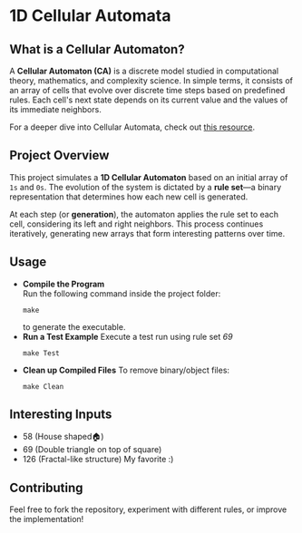 # 1D Cellular Automata

## What is a Cellular Automaton?
A **Cellular Automaton (CA)** is a discrete model studied in computational theory, mathematics, and complexity science. In simple terms, it consists of an array of cells that evolve over discrete time steps based on predefined rules. Each cell's next state depends on its current value and the values of its immediate neighbors.

For a deeper dive into Cellular Automata, check out [this resource](https://mathworld.wolfram.com/CellularAutomaton.html).

## Project Overview
This project simulates a **1D Cellular Automaton** based on an initial array of `1s` and `0s`. The evolution of the system is dictated by a **rule set**—a binary representation that determines how each new cell is generated.

At each step (or **generation**), the automaton applies the rule set to each cell, considering its left and right neighbors. This process continues iteratively, generating new arrays that form interesting patterns over time.

## Usage

 - **Compile the Program**  
   Run the following command inside the project folder:  
   ```
   make
   ```
   to generate the executable.
 - **Run a Test Example**
	Execute a test run using rule set *69*
	```
	make Test
	``` 
 - **Clean up Compiled Files**
	To remove binary/object files:
	```
	make Clean
	```
## Interesting Inputs
 - 58 (House shaped🏠)
 - 69 (Double triangle on top of square)
 - 126 (Fractal-like structure) My favorite :)

## Contributing

Feel free to fork the repository, experiment with different rules, or improve the implementation!
